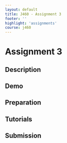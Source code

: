 ```yaml
---
layout: default
title: J460 - Assignment 3
footer: ''
highlight: 'assignments'
course: j460
---
```

# Assignment 3
## Description

## Demo

## Preparation

## Tutorials

## Submission
